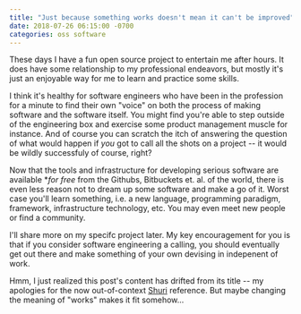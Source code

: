 ```yaml
---
title: "Just because something works doesn't mean it can't be improved"
date: 2018-07-26 06:15:00 -0700
categories: oss software
---
```


These days I have a fun open source project to entertain me after hours. It does have some relationship to my professional endeavors, but mostly it's just an enjoyable way for me to learn and practice some skills.

I think it's healthy for software engineers who have been in the profession for a minute to find their own "voice" on both the process of making software and the software itself. You might find you're able to step outside of the engineering box and exercise some product management muscle for instance. And of course you can scratch the itch of answering the question of what would happen if *you* got to call all the shots on a project -- it would be wildly successfuly of course, right?

Now that the tools and infrastructure for developing serious software are available **for free* from the Githubs, Bitbuckets et. al. of the world, there is even less reason not to dream up some software and make a go of it. Worst case you'll learn something, i.e. a new language, programming paradigm, framework, infrastructure technology, etc. You may even meet new people or find a community.

I'll share more on my specifc project later. My key encouragement for you is that if you consider software engineering a calling, you should eventually get out there and make something of your own devising in indepenent of work.

Hmm, I just realized this post's content has drifted from its title -- my apologies for the now out-of-context [Shuri](https://www.vox.com/culture/2018/2/20/17030266/black-panther-shuri-letitia-wright-best) reference. But maybe changing the meaning of "works" makes it fit somehow...

